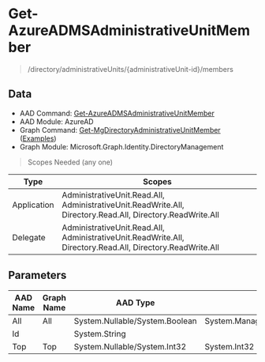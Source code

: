 # Get-AzureADMSAdministrativeUnitMember

> /directory/administrativeUnits/{administrativeUnit-id}/members

## Data

+ AAD Command: [Get-AzureADMSAdministrativeUnitMember](https://docs.microsoft.com/en-us/powershell/module/AzureAD/Get-AzureADMSAdministrativeUnitMember)
+ AAD Module: AzureAD
+ Graph Command: [Get-MgDirectoryAdministrativeUnitMember](https://docs.microsoft.com/en-us/powershell/module/Microsoft.Graph.Identity.DirectoryManagement/Get-MgDirectoryAdministrativeUnitMember) ([Examples](https://github.com/orgs/msgraph/discussions?discussions_q=Get-MgDirectoryAdministrativeUnitMember))
+ Graph Module: Microsoft.Graph.Identity.DirectoryManagement

> Scopes Needed (any one)

|Type|Scopes|
|---|---|
|Application|AdministrativeUnit.Read.All, AdministrativeUnit.ReadWrite.All, Directory.Read.All, Directory.ReadWrite.All|
|Delegate|AdministrativeUnit.Read.All, AdministrativeUnit.ReadWrite.All, Directory.Read.All, Directory.ReadWrite.All|

## Parameters

|AAD Name|Graph Name|AAD Type|Graph Type|Infos|
|---|---|---|---|---|
|All|All|System.Nullable/System.Boolean|System.Management.Automation.SwitchParameter||
|Id||System.String|||
|Top|Top|System.Nullable/System.Int32|System.Int32||

